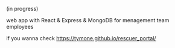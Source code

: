 (in progress)

web app with React & Express & MongoDB for menagement team employees

if you wanna check https://tymone.github.io/rescuer_portal/